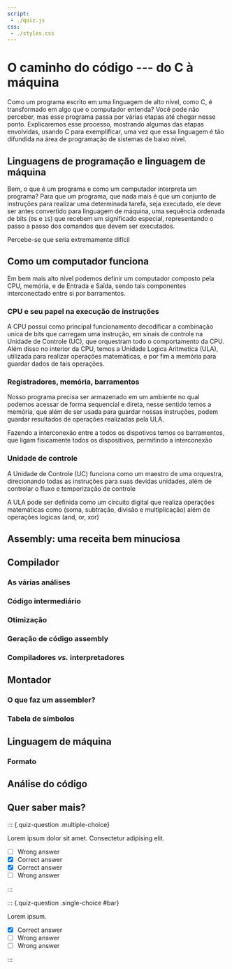 ```yaml
---
script:
 - ./quiz.js
css:
 - ./styles.css
---
```


# O caminho do código --- do C à máquina

Como um programa escrito em uma linguagem de alto nível, como C, é transformado em
algo que o computador entenda? Você pode não perceber, mas esse programa passa por
várias etapas até chegar nesse ponto. Explicaremos esse processo, mostrando algumas
das etapas envolvidas, usando C para exemplificar, uma vez que essa linguagem é tão
difundida na área de programação de sistemas de baixo nível.

## Linguagens de programação e linguagem de máquina

Bem, o que é um programa e como um computador interpreta um programa? Para que um
programa, que nada mais é que um conjunto de instruções para realizar uma determinada
tarefa, seja executado, ele deve ser antes convertido para linguagem de máquina, uma
sequência ordenada de bits (`0`s e `1`s) que recebem um significado especial,
representando o passo a passo dos comandos que devem ser executados.

Percebe-se que seria extremamente difícil

## Como um computador funciona 

Em bem mais alto nível podemos definir um computador composto pela CPU, memória, e 
 de Entrada e Saída, sendo tais componentes interconectado entre si por barramentos.

### CPU e seu papel na execução de instruções
A CPU possui como principal funcionamento decodificar a combinação unica de bits que 
carregam uma instrução, em sinais de controle na Unidade de Controle (UC), que orquestram 
todo o comportamento da CPU. Além disso no interior da CPU, temos a Unidade Logica Aritmetica 
(ULA), utilizada para realizar operações matemáticas, e por fim a memória para guardar dados 
de tais operações.

### Registradores, memória, barramentos

Nosso programa precisa ser armazenado em um ambiente no qual podemos acessar de forma
 sequencial e direta, nesse sentido temos a memória, que além de ser usada para guardar
  nossas instruções, podem guardar resultados de operações realizadas pela ULA.

Fazendo a interconexão entre a todos os dispotivos temos os barramentos, que ligam 
fisicamente todos os dispositivos, permitindo a interconexão

### Unidade de controle

A Unidade de Controle (UC) funciona como um maestro de uma orquestra, direcionando
 todas as instruções para suas devidas unidades, além de controlar o fluxo e 
 temporização de controle

A ULA pode ser definida como um circuito digital que realiza operações matemáticas
 como (soma, subtração, divisão e multiplicação) além de operações logicas (and, or, xor)

## Assembly: uma receita bem minuciosa

## Compilador

### As várias análises

### Código intermediário

### Otimização

### Geração de código assembly

### Compiladores *vs.* interpretadores

## Montador

### O que faz um assembler?

### Tabela de símbolos

## Linguagem de máquina

### Formato

## Análise do código

## Quer saber mais?

::: {.quiz-question .multiple-choice}

Lorem ipsum dolor sit amet. Consectetur adipising elit.

 - [ ] Wrong answer
 - [x] Correct answer
 - [x] Correct answer
 - [ ] Wrong answer

:::

::: {.quiz-question .single-choice #bar}

Lorem ipsum.

 - [x] Correct answer
 - [ ] Wrong answer
 - [ ] Wrong answer

:::

<!-- não há necessidade de uma seção dedicada para referências (use footnotes Markdown) -->
